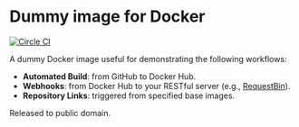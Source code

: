 Dummy image for Docker
===

[![Circle CI](https://circleci.com/gh/William-Yeh/docker-dummy.svg?style=shield)](https://circleci.com/gh/William-Yeh/docker-dummy)


A dummy Docker image useful for demonstrating the following workflows:

- **Automated Build**: from GitHub to Docker Hub.
- **Webhooks**: from Docker Hub to your RESTful server (e.g., [RequestBin](http://requestb.in)).
- **Repository Links**: triggered from specified base images.


Released to public domain.
